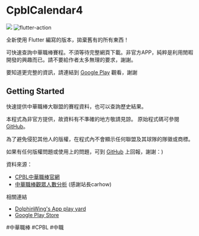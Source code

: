 # CpblCalendar4
![](https://img.shields.io/github/v/release/DolphinWing/CpblCalendarProject?logo=github) ![flutter-action](https://github.com/DolphinWing/CpblCalendarProject/workflows/flutter-action/badge.svg)

全新使用 Flutter 編寫的版本，拋棄舊有的所有東西！

可快速查詢中華職棒賽程。不須等待完整網頁下載。非官方APP，純粹是利用閒暇開發的興趣而已。請不要給作者太多無理的要求，謝謝。

要知道更完整的資訊，請連結到 [Google Play](https://play.google.com/store/apps/details?id=dolphin.android.apps.CpblCalendar3) 觀看，謝謝

## Getting Started

快速提供中華職棒大聯盟的賽程資料，也可以查詢歷史結果。

本程式為非官方提供，故資料有不準確的地方敬請見諒。
原始程式碼可參閱 [GitHub](https://github.com/DolphinWing/CpblCalendarProject)。

為了避免侵犯其他人的版權，在程式內不會顯示任何聯盟及其球隊的隊徽或商標。

如果有任何版權問題或使用上的問題，可到 [GitHub](https://github.com/DolphinWing/CpblCalendarProject/issues) 上回報，謝謝：)

資料來源：
* [CPBL中華職棒官網](http://www.cpbl.com.tw/)
* [中華職棒觀眾人數分析](http://zxc22.idv.tw) (感謝站長carhow)

相關連結
* [DolphinWing's App play yard](https://plus.google.com/u/0/communities/117125774226013120188)
* [Google Play Store](https://play.google.com/store/apps/details?id=dolphin.android.apps.CpblCalendar3)

\#中華職棒 \#CPBL \#中職

